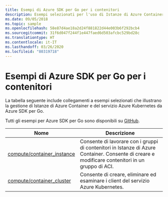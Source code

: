 ```yaml
---
title: Esempi di Azure SDK per Go per i contenitori
description: Esempi selezionati per l'uso di Istanze di Azure Container e del servizio Azure Kubernetes da Azure SDK per Go.
ms.date: 09/05/2018
ms.topic: sample
ms.openlocfilehash: 58e87d4ae18a2d24f881822d44e003b6f292bcb4
ms.sourcegitcommit: 31f6d047f244f1e447faed6d503afcbc529bd28c
ms.translationtype: HT
ms.contentlocale: it-IT
ms.lasthandoff: 03/26/2020
ms.locfileid: "80319718"
---
```

# <a name="azure-sdk-for-go-samples-for-containers"></a>Esempi di Azure SDK per Go per i contenitori

La tabella seguente include collegamenti a esempi selezionati che illustrano la gestione di Istanze di Azure Container e del servizio Azure Kubernetes da Azure SDK per Go.

Tutti gli esempi per Azure SDK per Go sono disponibili su [GitHub](https://github.com/Azure-Samples/azure-sdk-for-go-samples).

| Nome | Descrizione |
|------|-------------|
| [compute/container_instance](https://github.com/Azure-Samples/azure-sdk-for-go-samples/blob/master/compute/container_instance.go) | Consente di lavorare con i gruppi di contenitori in Istanze di Azure Container. Consente di creare e modificare contenitori in un gruppo di ACI. |
| [compute/container_cluster](https://github.com/Azure-Samples/azure-sdk-for-go-samples/blob/master/compute/container_cluster.go) | Consente di creare, eliminare ed esaminare i client del servizio Azure Kubernetes. |
